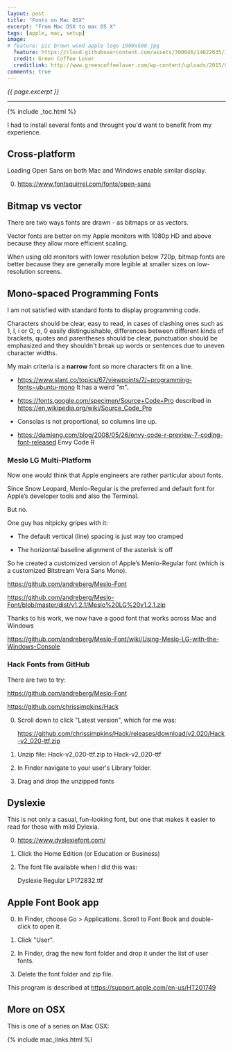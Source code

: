 ```yaml
---
layout: post
title: "Fonts on Mac OSX"
excerpt: "From Mac OSX to mac OS X"
tags: [apple, mac, setup]
image:
# feature: pic brown wood apple logo 1900x500.jpg
  feature: https://cloud.githubusercontent.com/assets/300046/14622035/740efa5c-0584-11e6-9a41-db5b03eaff85.jpg
  credit: Green Coffee Lover
  creditlink: http://www.greencoffeelover.com/wp-content/uploads/2015/03/7.jpg
comments: true
---
```

<i>{{ page.excerpt }}</i>
<hr />

{% include _toc.html %}

I had to install several fonts and throught you'd want to benefit from my experience.


## Cross-platform

Loading Open Sans on both Mac and Windows enable similar display.

0. https://www.fontsquirrel.com/fonts/open-sans


## Bitmap vs vector

There are two ways fonts are drawn - as bitmaps or as vectors. 

Vector fonts are better on my Apple monitors with 1080p HD and above
because they allow more efficient scaling.

When using old monitors with lower resolution below 720p,
bitmap fonts are better because they are generally more legible at smaller sizes on low-resolution screens.


## Mono-spaced Programming Fonts

I am not satisfied with standard fonts to display programming code. 

Characters should be clear, easy to read, in cases of clashing ones such as 1, l, i or O, o, 0 easily distinguishable, differences between different kinds of brackets, quotes and parentheses should be clear, punctuation should be emphasized and they shouldn't break up words or sentences due to uneven character widths.

My main criteria is a <strong>narrow</strong> font so more characters fit on a line.

* https://www.slant.co/topics/67/viewpoints/7/~programming-fonts~ubuntu-mono
   It has a weird "m".

* https://fonts.google.com/specimen/Source+Code+Pro
  described in https://en.wikipedia.org/wiki/Source_Code_Pro 

* Consolas is not proportional, so columns line up.

* https://damieng.com/blog/2008/05/26/envy-code-r-preview-7-coding-font-released
   Envy Code R


### Meslo LG Multi-Platform

Now one would think that Apple engineers are rather particular about fonts.

Since Snow Leopard, Menlo-Regular is the preferred and default font for Apple’s
developer tools and also the Terminal.

But no.

One guy has nitpicky gripes with it:

   * The default vertical (line) spacing is just way too cramped 

   * The horizontal baseline alignment of the asterisk is off

So he created a customized version of Apple’s Menlo-Regular font
(which is a customized Bitstream Vera Sans Mono).

   https://github.com/andreberg/Meslo-Font

   https://github.com/andreberg/Meslo-Font/blob/master/dist/v1.2.1/Meslo%20LG%20v1.2.1.zip

Thanks to his work, we now have a good font that works across Mac and Windows

https://github.com/andreberg/Meslo-Font/wiki/Using-Meslo-LG-with-the-Windows-Console 


### Hack Fonts from GitHub

There are two to try:

   https://github.com/andreberg/Meslo-Font

   https://github.com/chrissimpkins/Hack

0. Scroll down to click "Latest version", which for me was:
   
   https://github.com/chrissimpkins/Hack/releases/download/v2.020/Hack-v2_020-ttf.zip

0. Unzip file: Hack-v2_020-ttf.zip to Hack-v2_020-ttf

0. In Finder navigate to your user's Library folder.

0. Drag and drop the unzipped fonts 



## Dyslexie #

This is not only a casual, fun-looking font, but one that makes it easier to read for those with mild Dylexia.

0. https://www.dyslexiefont.com/

0. Click the Home Edition (or Education or Business)

0. The font file available when I did this was:

   Dyslexie Regular LP172832.ttf



<a id="FontBook"></a>

## Apple Font Book app

0. In Finder, choose Go > Applications. Scroll to Font Book and double-click to open it.

0. Click "User".

0. In Finder, drag the new font folder and drop it under the list of user fonts.

0. Delete the font folder and zip file.

This program is described at https://support.apple.com/en-us/HT201749



## More on OSX

This is one of a series on Mac OSX:

{% include mac_links.html %}
